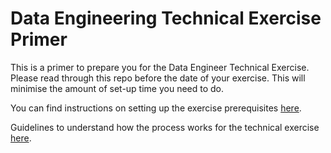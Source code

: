 # Data Engineering Technical Exercise Primer

This is a primer to prepare you for the Data Engineer Technical Exercise. Please read through this repo before the date of your exercise. This will minimise the amount of set-up time you need to do.

You can find instructions on setting up the exercise prerequisites [here](PREREQUISITES.md).

Guidelines to understand how the process works for the technical exercise [here](PROCESS.md).